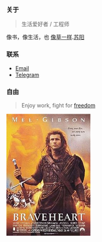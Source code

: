 ### 关于

> 生活爱好者 / 工程师

像书，像生活，也 [像草一样](http://www.xiami.com/song/1769941357?spm=a1z1s.6843761.226669510.9.GjjORv&amp;from=search_popup_song).[苏阳](http://baike.baidu.com/subview/1157875/5594570.htm?fr=aladdin)

### 联系

* [Email](mailto:stuarthua.cn@gmail.com)
* <a target="_blank" href="https://t.me/stuarthua">Telegram</a>

### 自由

>Enjoy work, fight for [freedom](https://zh.wikipedia.org/zh-hans/%E5%8B%87%E6%95%A2%E7%9A%84%E5%BF%83)

![freedom](/assets/theme/img/braveheart.jpg)
